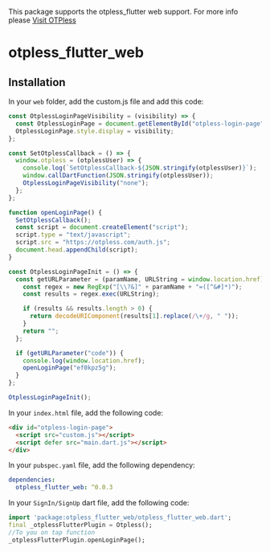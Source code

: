 <!--
This README describes the package. If you publish this package to pub.dev,
this README's contents appear on the landing page for your package.

For information about how to write a good package README, see the guide for
[writing package pages](https://dart.dev/guides/libraries/writing-package-pages).

For general information about developing packages, see the Dart guide for
[creating packages](https://dart.dev/guides/libraries/create-library-packages)
and the Flutter guide for
[developing packages and plugins](https://flutter.dev/developing-packages).
-->

This package supports the otpless_flutter web support. For more info please [Visit OTPless](https://otpless.com/)

# otpless_flutter_web

## Installation

In your `web` folder, add the custom.js file and add this code:

```js
const OtplessLoginPageVisibility = (visibility) => {
  const OtplessLoginPage = document.getElementById("otpless-login-page");
  OtplessLoginPage.style.display = visibility;
};

const SetOtplessCallback = () => {
  window.otpless = (otplessUser) => {
    console.log(`SetOtplessCallback-${JSON.stringify(otplessUser)}`);
    window.callDartFunction(JSON.stringify(otplessUser));
    OtplessLoginPageVisibility("none");
  };
};

function openLoginPage() {
  SetOtplessCallback();
  const script = document.createElement("script");
  script.type = "text/javascript";
  script.src = "https://otpless.com/auth.js";
  document.head.appendChild(script);
}

const OtplessLoginPageInit = () => {
  const getURLParameter = (paramName, URLString = window.location.href) => {
    const regex = new RegExp("[\\?&]" + paramName + "=([^&#]*)");
    const results = regex.exec(URLString);

    if (results && results.length > 0) {
      return decodeURIComponent(results[1].replace(/\+/g, " "));
    }
    return "";
  };

  if (getURLParameter("code")) {
    console.log(window.location.href);
    openLoginPage("ef0kpz5g");
  }
};

OtplessLoginPageInit();
```

In your `index.html` file, add the following code:

```html
<div id="otpless-login-page">
  <script src="custom.js"></script>
  <script defer src="main.dart.js"></script>
</div>
```

In your `pubspec.yaml` file, add the following dependency:

```yaml
dependencies:
  otpless_flutter_web: ^0.0.3
```

In your `SignIn/SignUp` dart file, add the following code:

```dart
import 'package:otpless_flutter_web/otpless_flutter_web.dart';
final _otplessFlutterPlugin = Otpless();
//To you on tap function
_otplessFlutterPlugin.openLoginPage();
```

